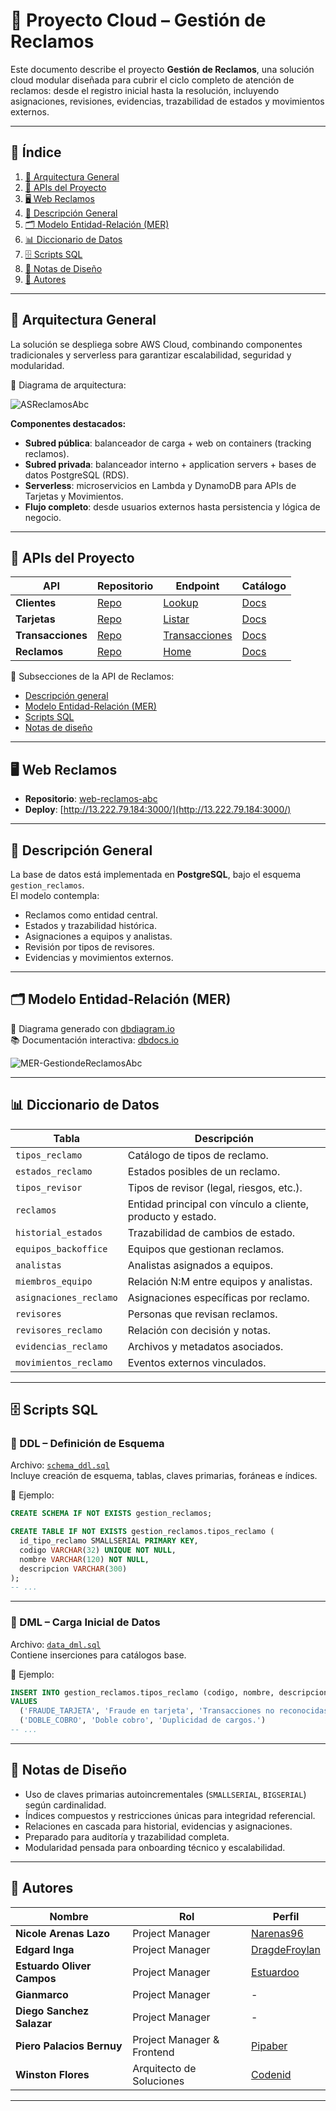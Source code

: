 # 📑 Proyecto Cloud – Gestión de Reclamos

Este documento describe el proyecto **Gestión de Reclamos**, una solución cloud modular diseñada para cubrir el ciclo completo de atención de reclamos: desde el registro inicial hasta la resolución, incluyendo asignaciones, revisiones, evidencias, trazabilidad de estados y movimientos externos.

---

## 📌 Índice

1. [🔧 Arquitectura General](#-arquitectura-general)
2. [🧩 APIs del Proyecto](#-apis-del-proyecto)
3. [🖥️ Web Reclamos](#-web-reclamos)
4. [📝 Descripción General](#-descripción-general)
5. [🗂 Modelo Entidad-Relación (MER)](#-modelo-entidad-relación-mer)
6. [📊 Diccionario de Datos](#-diccionario-de-datos)
7. [🗄 Scripts SQL](#-scripts-sql)
8. [📌 Notas de Diseño](#-notas-de-diseño)
9. [👥 Autores](#-autores)

---

## 🔧 Arquitectura General

La solución se despliega sobre AWS Cloud, combinando componentes tradicionales y serverless para garantizar escalabilidad, seguridad y modularidad.

📌 Diagrama de arquitectura:

![ASReclamosAbc](./docs/as-reclamos.svg)

**Componentes destacados:**

- **Subred pública**: balanceador de carga + web on containers (tracking reclamos).
- **Subred privada**: balanceador interno + application servers + bases de datos PostgreSQL (RDS).
- **Serverless**: microservicios en Lambda y DynamoDB para APIs de Tarjetas y Movimientos.
- **Flujo completo**: desde usuarios externos hasta persistencia y lógica de negocio.

---

## 🧩 APIs del Proyecto

| API             | Repositorio | Endpoint | Catálogo |
|----------------|-------------|----------|----------|
| **Clientes**    | [Repo](https://github.com/Codenid/api-clientes-abc) | [Lookup](http://52.1.53.185:8000/api/clientes/lookup) | [Docs](http://52.1.53.185:8000/docs) |
| **Tarjetas**    | [Repo](https://github.com/Codenid/api-tarjetas-abc) | [Listar](https://ugl4isqmt3.execute-api.us-east-1.amazonaws.com/dev/tarjetas/listar) | [Docs](https://ugl4isqmt3.execute-api.us-east-1.amazonaws.com/dev/tarjetas/listar) |
| **Transacciones** | [Repo](https://github.com/Codenid/api-transacciones-abc) | [Transacciones](https://aln4z3dlj1.execute-api.us-east-1.amazonaws.com/transacciones/) | [Docs](https://aln4z3dlj1.execute-api.us-east-1.amazonaws.com/transacciones/) |
| **Reclamos**    | [Repo](https://github.com/Codenid/api-reclamos-abc) | [Home](http://13.222.79.184:8001/) | [Docs](http://13.222.79.184:8001/docs) |

📎 Subsecciones de la API de Reclamos:
- [Descripción general](#-descripción-general)
- [Modelo Entidad-Relación (MER)](#-modelo-entidad-relación-mer)
- [Scripts SQL](#-scripts-sql)
- [Notas de diseño](#-notas-de-diseño)

---

## 🖥️ Web Reclamos

- **Repositorio**: [web-reclamos-abc](https://github.com/Codenid/web-reclamos-abc)
- **Deploy**: [http://13.222.79.184:3000/](http://13.222.79.184:3000/)

---

## 📝 Descripción General

La base de datos está implementada en **PostgreSQL**, bajo el esquema `gestion_reclamos`.  
El modelo contempla:

- Reclamos como entidad central.
- Estados y trazabilidad histórica.
- Asignaciones a equipos y analistas.
- Revisión por tipos de revisores.
- Evidencias y movimientos externos.

---

## 🗂 Modelo Entidad-Relación (MER)

📌 Diagrama generado con [dbdiagram.io](https://dbdiagram.io/)  
📚 Documentación interactiva: [dbdocs.io](https://dbdocs.io/winstonflores30/Prj-Reclamos-Core)

![MER-GestiondeReclamosAbc](./docs/mer-gestion-reclamos.svg)

---

## 📊 Diccionario de Datos

| Tabla | Descripción |
|-------|-------------|
| `tipos_reclamo` | Catálogo de tipos de reclamo. |
| `estados_reclamo` | Estados posibles de un reclamo. |
| `tipos_revisor` | Tipos de revisor (legal, riesgos, etc.). |
| `reclamos` | Entidad principal con vínculo a cliente, producto y estado. |
| `historial_estados` | Trazabilidad de cambios de estado. |
| `equipos_backoffice` | Equipos que gestionan reclamos. |
| `analistas` | Analistas asignados a equipos. |
| `miembros_equipo` | Relación N:M entre equipos y analistas. |
| `asignaciones_reclamo` | Asignaciones específicas por reclamo. |
| `revisores` | Personas que revisan reclamos. |
| `revisores_reclamo` | Relación con decisión y notas. |
| `evidencias_reclamo` | Archivos y metadatos asociados. |
| `movimientos_reclamo` | Eventos externos vinculados. |

---

## 🗄 Scripts SQL

### 📁 DDL – Definición de Esquema

Archivo: [`schema_ddl.sql`](./scripts/schema_ddl.sql)  
Incluye creación de esquema, tablas, claves primarias, foráneas e índices.

📌 Ejemplo:
```sql
CREATE SCHEMA IF NOT EXISTS gestion_reclamos;

CREATE TABLE IF NOT EXISTS gestion_reclamos.tipos_reclamo (
  id_tipo_reclamo SMALLSERIAL PRIMARY KEY,
  codigo VARCHAR(32) UNIQUE NOT NULL,
  nombre VARCHAR(120) NOT NULL,
  descripcion VARCHAR(300)
);
-- ...
```

---

### 📁 DML – Carga Inicial de Datos

Archivo: [`data_dml.sql`](./scripts/data_dml.sql)  
Contiene inserciones para catálogos base.

📌 Ejemplo:
```sql
INSERT INTO gestion_reclamos.tipos_reclamo (codigo, nombre, descripcion)
VALUES
  ('FRAUDE_TARJETA', 'Fraude en tarjeta', 'Transacciones no reconocidas.'),
  ('DOBLE_COBRO', 'Doble cobro', 'Duplicidad de cargos.')
-- ...
```

---

## 📌 Notas de Diseño

- Uso de claves primarias autoincrementales (`SMALLSERIAL`, `BIGSERIAL`) según cardinalidad.
- Índices compuestos y restricciones únicas para integridad referencial.
- Relaciones en cascada para historial, evidencias y asignaciones.
- Preparado para auditoría y trazabilidad completa.
- Modularidad pensada para onboarding técnico y escalabilidad.

---

## 👥 Autores

| Nombre | Rol | Perfil |
|--------|-----|--------|
| **Nicole Arenas Lazo** | Project Manager | [Narenas96](https://github.com/narenas96) |
| **Edgard Inga** | Project Manager | [DragdeFroylan](https://github.com/DragdeFroylan) |
| **Estuardo Oliver Campos** | Project Manager | [Estuardoo](https://github.com/estuardoo) |
| **Gianmarco** | Project Manager | - |
| **Diego Sanchez Salazar** | Project Manager | - |
| **Piero Palacios Bernuy** | Project Manager & Frontend | [Pipaber](https://github.com/pipaber) |
| **Winston Flores** | Arquitecto de Soluciones | [Codenid](https://github.com/Codenid) |
---

